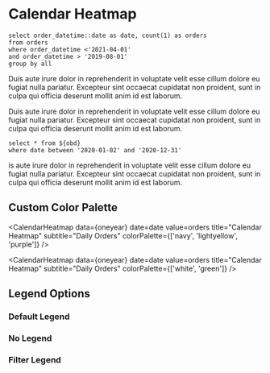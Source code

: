 # Calendar Heatmap

```obd
select order_datetime::date as date, count(1) as orders
from orders
where order_datetime <'2021-04-01'
and order_datetime > '2019-08-01'
group by all
```

Duis aute irure dolor in reprehenderit in voluptate velit esse cillum dolore eu fugiat nulla pariatur. 
Excepteur sint occaecat cupidatat non proident, sunt in culpa qui officia deserunt mollit anim id est laborum.

<CalendarHeatmap 
    data={obd} 
    date=date 
    value=orders 
    filter=false
    valueFmt=usd
    title="Calendar Heatmap"
    subtitle="Daily Sales"
/>

Duis aute irure dolor in reprehenderit in voluptate velit esse cillum dolore eu fugiat nulla pariatur. 
Excepteur sint occaecat cupidatat non proident, sunt in culpa qui officia deserunt mollit anim id est laborum.

<CalendarHeatmap
    data={oneyear}
    date=date
    value=orders
    title="Calendar Heatmap"
    subtitle="Daily Orders"
    yearLabel=false
/>

```oneyear
select * from ${obd}
where date between '2020-01-02' and '2020-12-31'
```

is aute irure dolor in reprehenderit in voluptate velit esse cillum dolore eu fugiat nulla pariatur. 
Excepteur sint occaecat cupidatat non proident, sunt in culpa qui officia deserunt mollit anim id est laborum.

## Custom Color Palette

<CalendarHeatmap
    data={oneyear}
    date=date
    value=orders
    title="Calendar Heatmap"
    subtitle="Daily Orders"
    colorPalette={['navy', 'lightyellow', 'purple']}
/>

<CalendarHeatmap
    data={oneyear}
    date=date
    value=orders
    title="Calendar Heatmap"
    subtitle="Daily Orders"
    colorPalette={['white', 'green']}
/>

## Legend Options

### Default Legend

<CalendarHeatmap
    data={oneyear}
    date=date
    value=orders
    filter=false
/>

### No Legend
<CalendarHeatmap
    data={oneyear}
    date=date
    value=orders
    legend=false
    filter=false
/>

### Filter Legend
<CalendarHeatmap
    data={oneyear}
    date=date
    value=orders
    filter=true
/>